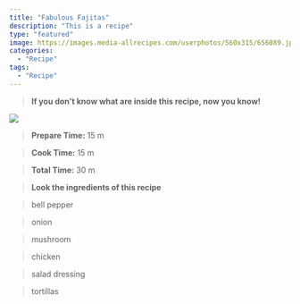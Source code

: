 ```yaml
---
title: "Fabulous Fajitas"
description: "This is a recipe"
type: "featured"
image: https://images.media-allrecipes.com/userphotos/560x315/656089.jpg
categories: 
  - "Recipe"
tags: 
  - "Recipe"
---
```



>**If you don't know what are inside this recipe, now you know!**

![](../images/Recipes-Banner.jpg)
> **Prepare Time:** 15 m


> **Cook Time:** 15 m


> **Total Time:** 30 m

> **Look the ingredients of this recipe**

> bell pepper

> onion

> mushroom

> chicken

> salad dressing

> tortillas


